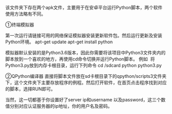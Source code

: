 
该文件夹下存在两个apk文件，主要用于在安卓平台运行Python脚本，两个软件使用方法略有不同。

①终端模拟器

第一次运行请链接可用的网络保证模拟器安装更新软件包。然后运行更新及安装Python环境。
apt-get update
apt-get install python

模拟器默认安装的是Python3.6版本，因此你需要将该项目中Python3文件夹内的脚本放到一个喜欢的地方，再使用cd命令切换并运行Python脚本。
例如  将Python3.py放到内存卡根目录，运行下列命令
cd /sdcard
python python3.py


②QPython编译器
直接将脚本文件放在sd卡根目录下的qpython/scripts3文件夹下，这个文件夹下主要存放程序的例程。然后打开软件，在首页点击程序找到对应的脚本，选择RUN即可。


当然，这一切都基于你设置好了server ip和username 以及password，这三个数值分别对应认证服务器的ip地址，你的用户名及密码。
